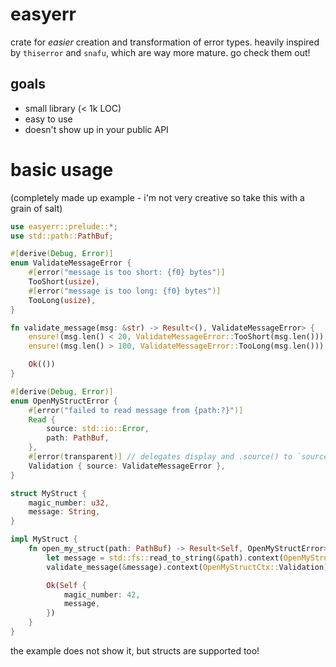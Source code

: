 # easyerr
crate for _easier_ creation and transformation of error types. heavily inspired by `thiserror` and
`snafu`, which are way more mature. go check them out!

## goals
- small library (< 1k LOC)
- easy to use
- doesn't show up in your public API

# basic usage
(completely made up example - i'm not very creative so take this with a grain of salt)
```rust
use easyerr::prelude::*;
use std::path::PathBuf;

#[derive(Debug, Error)]
enum ValidateMessageError {
    #[error("message is too short: {f0} bytes")]
    TooShort(usize),
    #[error("message is too long: {f0} bytes")]
    TooLong(usize),
}

fn validate_message(msg: &str) -> Result<(), ValidateMessageError> {
    ensure!(msg.len() < 20, ValidateMessageError::TooShort(msg.len()));
    ensure!(msg.len() > 100, ValidateMessageError::TooLong(msg.len()));

    Ok(())
}

#[derive(Debug, Error)]
enum OpenMyStructError {
    #[error("failed to read message from {path:?}")]
    Read {
        source: std::io::Error,
        path: PathBuf,
    },
    #[error(transparent)] // delegates display and .source() to `source`
    Validation { source: ValidateMessageError },
}

struct MyStruct {
    magic_number: u32,
    message: String,
}

impl MyStruct {
    fn open_my_struct(path: PathBuf) -> Result<Self, OpenMyStructError> {
        let message = std::fs::read_to_string(&path).context(OpenMyStructCtx::Read { path })?;
        validate_message(&message).context(OpenMyStructCtx::Validation)?;

        Ok(Self {
            magic_number: 42,
            message,
        })
    }
}
```
the example does not show it, but structs are supported too!
